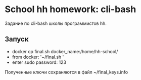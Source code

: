 # School hh homework: cli-bash

Задание по cli-bash школы программистов hh.

## Запуск

<ul>
<li>docker cp final.sh docker_name:/home/hh-school/</li>
<li>from docker: '~/final.sh <email>'</li>
<li>enter sudo password: 123</li>
</ul>

Полученные ключи сохраняются в файл ~/final_keys.info 

